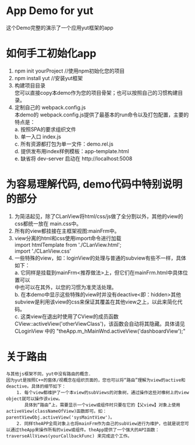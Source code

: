 # App Demo for yut
这个Demo完整的演示了一个应用yut框架的app
# 如何手工初始化app
1. npm init yourProject  //使用npm初始化您的项目  
2. npm install yut       //安装yut框架  
3. 构建项目目录  
   您可以直接copy本demo作为您的项目骨架；也可以按照自己的习惯构建目录。  
4. 定制自己的 webpack.config.js  
   本demo的 webpack.config.js提供了最基本的run命令以及打包配置，主要的特点是：  
   a. 按照SPA的要求组织文件  
   b. 单一入口 index.js  
   c. 所有资源都打包为单一文件：demo.rel.js  
   d. 提供发布用index样例模板：app-template.html  
   e. 缺省将 dev-server 启动在 http://localhost:5008  
# 为容易理解代码, demo代码中特别说明的部分
1. 为简洁起见，除了CLanView将html/css/js做了全分割以外，其他的view的css都统一放在 main.css中。  
2. 所有的view都挂接在主框架视图:mainFrm中。  
3. view分离的html和css使用import命令进行加载  
    import htmlTemplate from './CLanView.html';  
    import './CLanView.css'  
4. 一些特殊的view，如：loginView的处理与普通的subview有些不一样，具体如下：  
    a. 它同样是挂载到mainFrm<推荐做法>上，但它们在mainFrm.html中具体位置可以<div id="mainContent">中也可以在其外，以您的习惯为准灵活处理。  
    b. 在本demo中显示这些特殊的view时并没有deactive<即：hidden>其他subview是利用该view的css来保证其覆盖在其他view之上，以此来简化代码。  
    c. 这类view在退出时使用了CView的成员函数CView::activeView('otherViewClass')，该函数会自动将其隐藏。具体请见 CLoginView 中的 "theApp.m_hMainWnd.activeView('dashboardView');"  
# 关于路由
    与其他js框架不同，yut中没有路由的概念.  
    因为yut是按照C++的窗体/视概念在组织页面的，您也可以将“路由”理解为view的active和deactive。具体的细节如下：  
        1. 每个view都维护了一个本view的subViews的对象树，通过操作这些对橡树上的view object就可以操作该view。
           具体到“路由”上，需要显示一个view或组件时只要在它的【父view】对象上使用 activeView(classNameOfView)函数即可。如：parentViewObj.activeView('sysMaintView')。  
        2. 同样theAPP全局对象上也将mainFrm作为自己的subView进行为维护，也就是说您可以通过theApp来操作所有的view或组件。theApp提供了一个强大的API函数：traverseAllViews(yourCallbackFunc) 来完成这个工作。  
